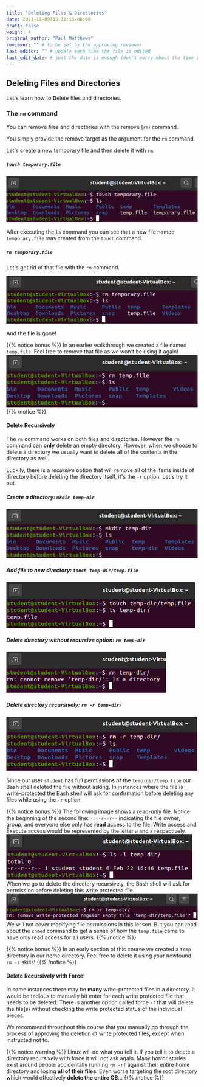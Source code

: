 ```yaml
---
title: "Deleting Files & Directories"
date: 2021-11-09T15:12:13-06:00
draft: false
weight: 4
original_author: "Paul Matthews" 
reviewer: "" # to be set by the approving reviewer
last_editor: "" # update each time the file is edited
last_edit_date: # just the date is enough (don't worry about the time portion)
---
```


## Deleting Files and Directories

Let's learn how to **D**elete files and directories.

### The `rm` command

You can remove files and directories with the remove (`rm`) command.

You simply provide the remove target as the argument for the `rm` command.

Let's create a new temporary file and then delete it with `rm`.

##### `touch temporary.file`

![touch temporary file](pictures/touch-temporary-file.png)

After executing the `ls` command you can see that a new file named `temporary.file` was created from the `touch` command.

##### `rm temporary.file`

Let's get rid of that file with the `rm` command.

![rm temporary file](pictures/rm-temporary-file.png)

And the file is gone!

{{% notice bonus %}}
In an earlier walkthrough we created a file named `temp.file`. Feel free to remove that file as we won't be using it again!
![rm temp file](pictures/rm-temp-file.png)
{{% /notice %}}

#### Delete Recursively

The `rm` command works on both files and directories. However the `rm` command can **only** delete an empty directory. However, when we choose to delete a directory we usually want to delete all of the contents in the directory as well.

Luckily, there is a *recursive* option that will remove all of the items inside of directory before deleting the directory itself, it's the `-r` option. Let's try it out.

##### Create a directory: `mkdir temp-dir`

![mkdir temp-dir](pictures/mkdir-temp-dir.png)

##### Add file to new directory: `touch temp-dir/temp.file`

![touch temp-file](pictures/touch-temp-file.png)

##### Delete directory without recursive option: `rm temp-dir`

![rm temp-dir](pictures/rm-temp-dir.png)

##### Delete directory recursively: `rm -r temp-dir/` 

![rm temp-dir recursively](pictures/rm-temp-dir-recursively.png)

Since our user `student` has full permissions of the `temp-dir/temp.file` our Bash shell deleted the file without asking. In instances where the file is write-protected the Bash shell will ask for confirmation before deleting any files while using the `-r` option.

{{% notice bonus %}}
The following image shows a read-only file. Notice the beginning of the second line: `-r--r--r--` indicating the file owner, group, and everyone else only has **read** access to the file. Write access and Execute access would be represented by the letter `w` and `x` respectively.
![ls -l temp-dir](pictures/ls-l-temp-dir.png)
When we go to delete the directory recursively, the Bash shell will ask for permission before deleting this write protected file.
![rm -r temp-dir write protected](pictures/rm-r-temp-dir-write-protected.png)
We will not cover modifying file permissions in this lesson. But you can read about the `chmod` command to get a sense of how the `temp.file` came to have only read access for all users.
{{% /notice %}}

{{% notice bonus %}}
In an early section of this course we created a `temp` directory in our home directory. Feel free to delete it using your newfound `rm -r` skills!
{{% /notice %}}

#### Delete Recursively with Force!

In some instances there may be **many** write-protected files in a directory. It would be tedious to manually hit enter for each write protected file that needs to be deleted. There is another option called force `-f` that will delete the file(s) without checking the write protected status of the individual pieces.

We recommend throughout this course that you manually go through the process of approving the deletion of write protected files, except when instructed not to.

{{% notice warning %}}
Linux will do what you tell it. If you tell it to delete a directory recursively with force it will not ask again. Many horror stories exist around people accidentally running `rm -rf` against their entire home directory and losing **all of their files**. Even worse targeting the root directory which would effectively **delete the entire OS**...
{{% /notice %}}